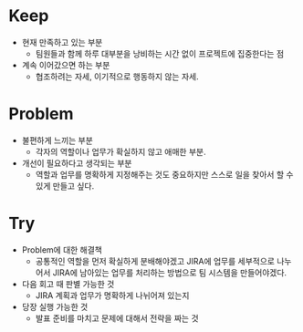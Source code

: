 # Keep
- 현재 만족하고 있는 부분
  - 팀원들과 함께 하루 대부분을 낭비하는 시간 없이 프로젝트에 집중한다는 점
- 계속 이어갔으면 하는 부분
  - 협조하려는 자세, 이기적으로 행동하지 않는 자세.
# Problem
- 불편하게 느끼는 부분
  - 각자의 역할이나 업무가 확실하지 않고 애매한 부분.
- 개선이 필요하다고 생각되는 부분
  - 역할과 업무를 명확하게 지정해주는 것도 중요하지만 스스로 일을 찾아서 할 수 있게 만들고 싶다.
# Try
- Problem에 대한 해결책
  - 공통적인 역할을 먼저 확실하게 분배해야겠고 JIRA에 업무를 세부적으로 나누어서 JIRA에 남아있는 업무를 처리하는 방법으로 팀 시스템을 만들어야겠다.
- 다음 회고 때 판별 가능한 것
  - JIRA 계획과 업무가 명확하게 나뉘어져 있는지 
- 당장 실행 가능한 것
  - 발표 준비를 마치고 문제에 대해서 전략을 짜는 것
